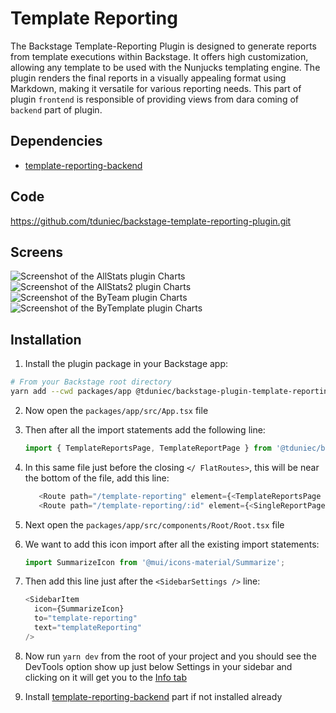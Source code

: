 # Template Reporting

The Backstage Template-Reporting Plugin is designed to generate reports from template executions within Backstage. It offers high customization, allowing any template to be used with the Nunjucks templating engine. The plugin renders the final reports in a visually appealing format using Markdown, making it versatile for various reporting needs. This part of plugin `frontend` is responsible of providing views from dara coming of `backend` part of plugin.

## Dependencies

- [template-reporting-backend](https://github.com/tduniec/backstage-template-reporting-plugin/tree/main/plugins/template-reporting-backend)

## Code

https://github.com/tduniec/backstage-template-reporting-plugin.git

## Screens

![Screenshot of the AllStats plugin Charts](https://raw.githubusercontent.com/tduniec/backstage-timesaver-plugin/main/plugins/time-saver/docs/tsAllStats.png)
![Screenshot of the AllStats2 plugin Charts](https://raw.githubusercontent.com/tduniec/backstage-timesaver-plugin/main/plugins/time-saver/docs/tsAllStats2.png)
![Screenshot of the ByTeam plugin Charts](https://raw.githubusercontent.com/tduniec/backstage-timesaver-plugin/main/plugins/time-saver/docs/tsByTeam.png)
![Screenshot of the ByTemplate plugin Charts](https://raw.githubusercontent.com/tduniec/backstage-timesaver-plugin/main/plugins/time-saver/docs/tsByTemplate.png)

## Installation

1. Install the plugin package in your Backstage app:

```sh
# From your Backstage root directory
yarn add --cwd packages/app @tduniec/backstage-plugin-template-reporting
```

2. Now open the `packages/app/src/App.tsx` file
3. Then after all the import statements add the following line:

   ```ts
   import { TemplateReportsPage, TemplateReportPage } from '@tduniec/backsatge-plugin-template-reports';
   ```

4. In this same file just before the closing `</ FlatRoutes>`, this will be near the bottom of the file, add this line:

   ```ts
      <Route path="/template-reporting" element={<TemplateReportsPage />} />
      <Route path="/template-reporting/:id" element={<SingleReportPage />} />
   ```

5. Next open the `packages/app/src/components/Root/Root.tsx` file
6. We want to add this icon import after all the existing import statements:

   ```ts
   import SummarizeIcon from '@mui/icons-material/Summarize';
   ```

7. Then add this line just after the `<SidebarSettings />` line:

   ```ts
   <SidebarItem
     icon={SummarizeIcon}
     to="template-reporting"
     text="templateReporting"
   />
   ```

8. Now run `yarn dev` from the root of your project and you should see the DevTools option show up just below Settings in your sidebar and clicking on it will get you to the [Info tab](#info)
9. Install [template-reporting-backend](../template-reporting-backend/README.md) part if not installed already

